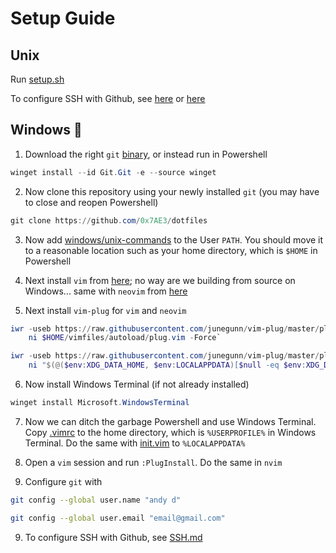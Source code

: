 # Setup Guide

## Unix

Run [setup.sh](unix/setup.sh)

To configure SSH with Github, see [here](https://gist.github.com/cham11ng/fee11faf2f41667fad3c9a8c69fde2c2) or [here](https://gist.github.com/juanique/4092969)

## Windows 🤢

1. Download the right `git` [binary](https://git-scm.com/download/win), or instead run in Powershell 

```powershell
winget install --id Git.Git -e --source winget
```

2. Now clone this repository using your newly installed `git` (you may have to close and reopen Powershell)

```powershell
git clone https://github.com/0x7AE3/dotfiles
```

3. Now add [windows/unix-commands](https://github.com/0x7AE3/dotfiles/tree/master/windows/unix-commands) to the User `PATH`. You should move it to a reasonable location such as your home directory, which is `$HOME` in Powershell 

4. Next install `vim` from [here](https://www.vim.org/download.php); no way are we building from source on Windows... same with `neovim` from [here](https://github.com/neovim/neovim)

5. Next install `vim-plug` for `vim` and `neovim`

```powershell
iwr -useb https://raw.githubusercontent.com/junegunn/vim-plug/master/plug.vim |`
    ni $HOME/vimfiles/autoload/plug.vim -Force`

iwr -useb https://raw.githubusercontent.com/junegunn/vim-plug/master/plug.vim |`
    ni "$(@($env:XDG_DATA_HOME, $env:LOCALAPPDATA)[$null -eq $env:XDG_DATA_HOME])/nvim-data/site/autoload/plug.vim" -Force`
```

6. Now install Windows Terminal (if not already installed)

```powershell
winget install Microsoft.WindowsTerminal
```

7. Now we can ditch the garbage Powershell and use Windows Terminal. Copy [.vimrc](https://github.com/0x7AE3/dotfiles/tree/master/windows/vim/.vimrc) to the home directory, which is `%USERPROFILE%` in Windows Terminal. Do the same with [init.vim](https://github.com/0x7AE3/dotfiles/tree/master/windows/nvim/init.vim) to `%LOCALAPPDATA%`

8. Open a `vim` session and run `:PlugInstall`. Do the same in `nvim`

9. Configure `git` with 

```bash
git config --global user.name "andy d"

git config --global user.email "email@gmail.com"
```

9. To configure SSH with Github, see [SSH.md](https://github.com/0x7AE3/dotfiles/tree/master/windows)
